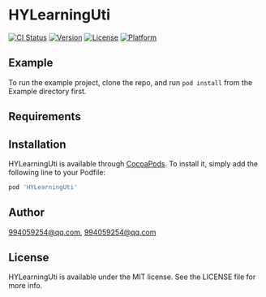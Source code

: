 # HYLearningUti

[![CI Status](https://img.shields.io/travis/994059254@qq.com/HYLearningUti.svg?style=flat)](https://travis-ci.org/994059254@qq.com/HYLearningUti)
[![Version](https://img.shields.io/cocoapods/v/HYLearningUti.svg?style=flat)](https://cocoapods.org/pods/HYLearningUti)
[![License](https://img.shields.io/cocoapods/l/HYLearningUti.svg?style=flat)](https://cocoapods.org/pods/HYLearningUti)
[![Platform](https://img.shields.io/cocoapods/p/HYLearningUti.svg?style=flat)](https://cocoapods.org/pods/HYLearningUti)

## Example

To run the example project, clone the repo, and run `pod install` from the Example directory first.

## Requirements

## Installation

HYLearningUti is available through [CocoaPods](https://cocoapods.org). To install
it, simply add the following line to your Podfile:

```ruby
pod 'HYLearningUti'
```

## Author

994059254@qq.com, 994059254@qq.com

## License

HYLearningUti is available under the MIT license. See the LICENSE file for more info.
